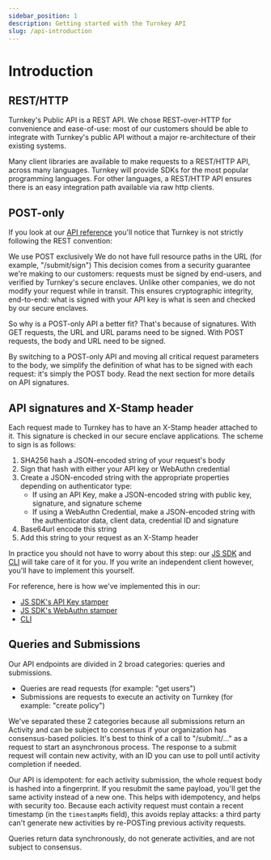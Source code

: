 ```yaml
---
sidebar_position: 1
description: Getting started with the Turnkey API
slug: /api-introduction
---
```


# Introduction

## REST/HTTP

Turnkey's Public API is a REST API. We chose REST-over-HTTP for convenience and ease-of-use: most of our customers should be able to integrate with Turnkey's public API without a major re-architecture of their existing systems.

Many client libraries are available to make requests to a REST/HTTP API, across many languages. Turnkey will provide SDKs for the most popular programming languages. For other languages, a REST/HTTP API ensures there is an easy integration path available via raw http clients.

## POST-only

If you look at our [API reference](./api) you'll notice that Turnkey is not strictly following the REST convention:

We use POST exclusively
We do not have full resource paths in the URL (for example, "/submit/sign")
This decision comes from a security guarantee we're making to our customers: requests must be signed by end-users, and verified by Turnkey's secure enclaves. Unlike other companies, we do not modify your request while in transit. This ensures cryptographic integrity, end-to-end: what is signed with your API key is what is seen and checked by our secure enclaves.

So why is a POST-only API a better fit? That's because of signatures. With GET requests, the URL and URL params need to be signed. With POST requests, the body and URL need to be signed.

By switching to a POST-only API and moving all critical request parameters to the body, we simplify the definition of what has to be signed with each request: it's simply the POST body. Read the next section for more details on API signatures.

## API signatures and X-Stamp header

Each request made to Turnkey has to have an X-Stamp header attached to it. This signature is checked in our secure enclave applications. The scheme to sign is as follows:

1. SHA256 hash a JSON-encoded string of your request's body
2. Sign that hash with either your API key or WebAuthn credential
3. Create a JSON-encoded string with the appropriate properties depending on authenticator type:
    - If using an API Key, make a JSON-encoded string with public key, signature, and signature scheme
    - If using a WebAuthn Credential, make a JSON-encoded string with the authenticator data, client data, credential ID and signature
4. Base64url encode this string
5. Add this string to your request as an X-Stamp header

In practice you should not have to worry about this step: our [JS SDK](https://github.com/tkhq/sdk) and [CLI](https://github.com/tkhq/tkcli) will take care of it for you. If you write an independent client however, you'll have to implement this yourself.

For reference, here is how we've implemented this in our:

- [JS SDK's API Key stamper](https://github.com/tkhq/sdk/blob/main/packages/api-key-stamper)
- [JS SDK's WebAuthn stamper](https://github.com/tkhq/sdk/blob/main/packages/webauthn-stamper)
- [CLI](https://github.com/tkhq/tkcli/blob/main/src/cmd/turnkey/pkg/request.go)

## Queries and Submissions
Our API endpoints are divided in 2 broad categories: queries and submissions.

- Queries are read requests (for example: "get users")
- Submissions are requests to execute an activity on Turnkey (for example: "create policy")

We've separated these 2 categories because all submissions return an Activity and can be subject to consensus if your organization has consensus-based policies. It's best to think of a call to "/submit/..." as a request to start an asynchronous process. The response to a submit request will contain new activity, with an ID you can use to poll until activity completion if needed.

Our API is idempotent: for each activity submission, the whole request body is hashed into a fingerprint. If you resubmit the same payload, you'll get the same activity instead of a new one. This helps with idempotency, and helps with security too. Because each activity request must contain a recent timestamp (in the `timestampMs` field), this avoids replay attacks: a third party can't generate new activities by re-POSTing previous activity requests.

Queries return data synchronously, do not generate activities, and are not subject to consensus.

